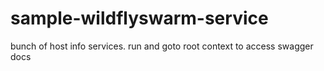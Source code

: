 # sample-wildflyswarm-service
bunch of host info services. run and goto root context to access swagger docs

